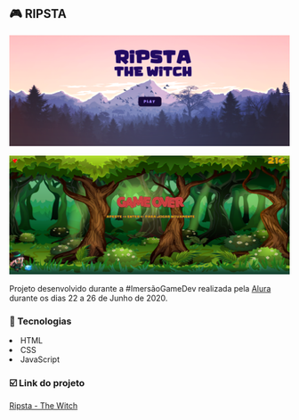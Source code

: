 ##  🎮 RIPSTA 
<p align="center"><img alt="Logo Stoneplay" width="800px" src="https://github.com/RaianePedra/Ripsta/blob/master/imagens/assets/Captura%20de%20Tela%20(7).png?raw=true" />
</p><p align="center"><img alt="Logo Stoneplay" width="800px" src="https://github.com/RaianePedra/Ripsta/blob/master/imagens/assets/Captura%20de%20Tela%20(11).png?raw=true" />
</p>

Projeto desenvolvido durante a #ImersãoGameDev realizada pela [Alura](https://www.alura.com.br/ "Alura") durante os dias 22 a 26 de Junho de 2020. 

### 🚀 Tecnologias 
<li>HTML</li>
<li>CSS</li>
<li>JavaScript</li>

### ☑️ Link do projeto
[Ripsta - The Witch](https://editor.p5js.org/raianepedra/full/1Nq3ltRlp  "Ripsta - The Witch")




